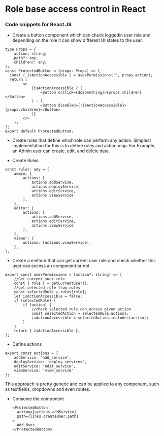 # Role base access control in React

### Code snippets for React JS 

* Create a button component which can check loggedin user role and depending on the role it can show different UI states to the user.
```
type Props = {
    action: string;
    path?: any;
    children?: any;
};
const ProtectedButton = (props: Props) => {
  const { isActionAccessible } = usesPermissions('', props.action);
  return (
        <>
            {isActionAccessible ? (
                <Button onClick={doSomething}>{props.children}</Button>
            ) : (
                <Button disabled={!isActionAccessible}>{props.children}</Button>
            )}
        </>
    );
};
export default ProtectedButton;
```

* Create rules that define which role can perform any action. Simplest implementation for this is to define roles and action map. For Example, an Admin user can create, edit, and delete data. 

- Create Rules
```
const rules: any = {
    admin: {
        actions: [
            actions.addService,
            actions.deployService,
            actions.editService,
            actions.viewService
        ],
    },
    editor: {
        actions: [
            actions.addService,
            actions.editService,
            actions.viewService
        ],
    },
    viewer: {
        actions: [actions.viewService],
    },
};
```
- Create a method that can get current user role and check whether this user can access an component or not.
```
export const usesPermissions = (action?: string) => {
    //Get current suer role
    const { role } = getCurrentUser();
    //get selected role from rules
    const selectedRule = rules[role];
    let isActionAccessible = false;
    if (selectedRule) {
        if (action) {
            //check selected rule can access given action
            const selectedAction = selectedRule.actions;
            isActionAccessible = selectedAction.includes(action);
        }
    }
    return { isActionAccessible };
};
```

- Define actions
```
export const actions = {
    addService: 'add_service',
    deployService: 'deploy_services',
    editService: 'edit_service',
    viewService: 'view_service'
};
```

This approach is pretty generic and can be applied to any component, such as textfields, dropdowns and even routes.

* Consume the component
  ```
  <ProtectedButton
    action={actions.addService}
    path={links.createUser.path}
  >
    Add User
  </ProtectedButton>
  ```

